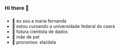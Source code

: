 ### Hi there 👋

### 
- 🌼 eu sou a maria fernanda
- 🔭 estou cursando a universidade federal do ceará
- 🌱 futura cientista de dados
- 🐾 mãe de pet
- 💜 pronomes: ela/dela

